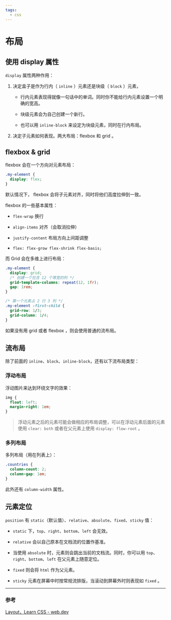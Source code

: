 ```yaml
---
tags:
  - css
---
```


# 布局

## 使用 display 属性

`display` 属性两种作用：

1. 决定盒子是作为行内（ `inline` ）元素还是块级（ `block` ）元素，

    * 行内元素表现得就像一句话中的单词。同时你不能给行内元素设置一个明确的宽高。

    * 块级元素会为自己创建一个新行。

    * 也可以用 `inline-block` 来设定为块级元素，同时在行内布局。

2. 决定子元素如何表现。两大布局：flexbox 和 grid 。

## flexbox & grid

​​flexbox 会在一个方向对元素布局：

```css
.my-element {
  display: flex;
}
```

默认情况下， flexbox 会将子元素对齐，同时将他们高度拉伸到一致。

flexbox 的一些基本属性：

* `flex-wrap` 换行

* `align-items` 对齐（会取消拉伸）

* `justify-content` 布局方向上间距调整

* `flex: flex-grow flex-shrink flex-basis;`

​而 Grid 会在多维上进行布局：

```css
.my-element {
  display: grid;
  /* 创建一个包含 12 个等宽的列 */
  grid-template-columns: repeat(12, 1fr);
  gap: 1rem;
}
```

```css
/* 第一个元素占 2 行 3 列 */
.my-element :first-child {
  grid-row: 1/3;
  grid-column: 1/4;
}
```

​​如果没有用 grid 或者 flexbox ，则会使用普通的流布局。

## 流布局

除了前面的 `inline`、`block`、`inline-block`，还有以下流布局类型：

### 浮动布局

浮动图片来达到环绕文字的效果：

```css
img {
  float: left;
  margin-right: 1em;
}
```

> 浮动元素之后的元素可能会做相应的布局调整，可以在浮动元素后面的元素使用 `clear: both` 或者在父元素上使用 `display: flow-root` 。

### 多列布局

多列布局（用在列表上）：

```css
.countries {
  column-count: 2;
  column-gap: 1em;
}
```

此外还有 `column-width` 属性。

## 元素定位

`position` 有 `static`（默认值）、`relative`、`absolute`、`fixed`、`sticky` 值：

* `static` 下，`top`、`right`、`bottom`、`left` 会无效。

* `relative` 会以自己原本在文档流的位置作基准。

* 当使用 `absolute` 时，元素则会跳出当前的文档流。同时，你可以用 `top`、`right`、`bottom`、`left` 在父元素上随意定位。

* `fixed` 则会将 `html` 作为父元素。

* `sticky` 元素在屏幕中时按常规流排版，当滚动到屏幕外时则表现如 `fixed` 。

---

### 参考

[Layout，Learn CSS - web.dev](https://web.dev/learn/css/layout/)